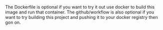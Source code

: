 The Dockerfile is optional if you want to try it out use docker to build this image and run that container.
The github/workflow is also optional if you want to try building this project and pushing it to your docker registry then gon on.
